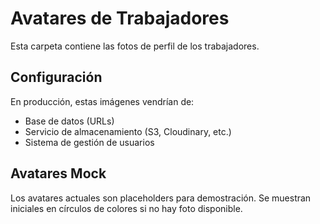 # Avatares de Trabajadores

Esta carpeta contiene las fotos de perfil de los trabajadores.

## Configuración
En producción, estas imágenes vendrían de:
- Base de datos (URLs)
- Servicio de almacenamiento (S3, Cloudinary, etc.)
- Sistema de gestión de usuarios

## Avatares Mock
Los avatares actuales son placeholders para demostración.
Se muestran iniciales en círculos de colores si no hay foto disponible.

